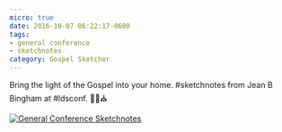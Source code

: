 ```yaml
---
micro: true
date: 2016-10-07 06:22:17-0600
tags:
- general conference
- sketchnotes
category: Gospel Sketcher
---
```


Bring the light of the Gospel into your home. #sketchnotes from Jean B Bingham at #ldsconf. ✍🏼⛪️

[![General Conference Sketchnotes](https://media.bennorris.org/images/gospelsketcher/uploads/2018/ff046bfe55.jpg)](https://media.bennorris.org/images/gospelsketcher/uploads/2018/ff046bfe55.jpg)
